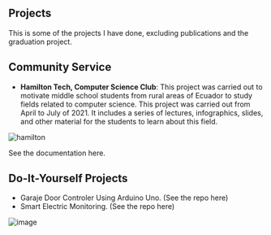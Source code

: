 ## Projects

This is some of the projects I have done, excluding publications and the graduation project. 

## Community Service

- **Hamilton Tech, Computer Science Club**: This project was carried out to motivate middle school students from rural areas of Ecuador to study fields related to computer science. This project was carried out from April to July of 2021. It includes a series of lectures, infographics, slides, and other material for the students to learn about this field.

![hamilton](https://user-images.githubusercontent.com/41920808/133958915-d320f543-91e9-434f-b630-e02133475ee3.png)

See the documentation here.


## Do-It-Yourself Projects

- Garaje Door Controler Using Arduino Uno. (See the repo here)
- Smart Electric Monitoring. (See the repo here)

![image](https://user-images.githubusercontent.com/41920808/133958963-2c8b24ff-6c32-496a-a2a4-223c093e42e8.png)

